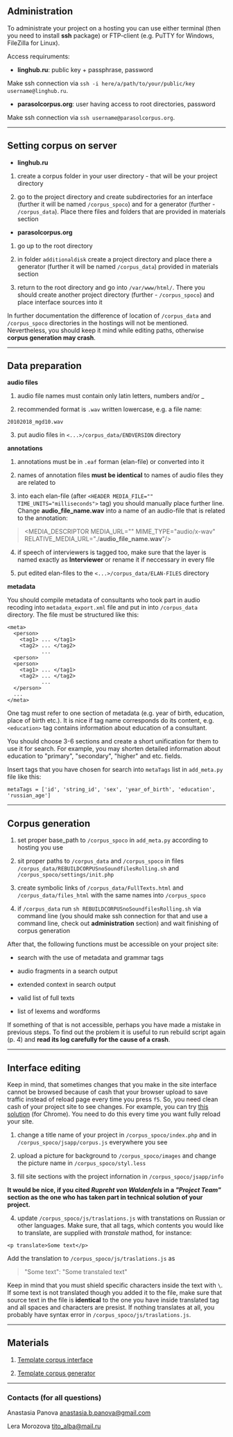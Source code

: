 ## Administration

To administrate your project on a hosting you can use either terminal (then you need to install **ssh** package) or FTP-client (e.g. PuTTY for Windows, FileZilla for Linux).

Access requiruments:

- **linghub.ru**: public key + passphrase, password

Make ssh connection via `ssh -i here/a/path/to/your/public/key username@linghub.ru`.

- **parasolcorpus.org**: user having access to root directories, password

Make ssh connection via `ssh username@parasolcorpus.org`.

---

## Setting corpus on server

- **linghub.ru**

1. create a corpus folder in your user directory - that will be your project directory

2. go to the project directory and create subdirectories for an interface (further it will be named `/corpus_spoco`) and for a generator (further - `/corpus_data`). Place there files and folders that are provided in materials section

- **parasolcorpus.org**

1. go up to the root directory

2. in folder `аdditionaldisk` create a project directory and place there a generator (further it will be named  `/corpus_data`) provided in materials section 

3. return to the root directory and go into `/var/www/html/`. There you should create another project directory (further - `/corpus_spoco`) and place interface sources into it

In further documentation the difference of location of `/corpus_data` and `/corpus_spoco` directories in the hostings will not be mentioned. Nevertheless, you should keep it mind while editing paths, otherwise **corpus generation may crash**.

---

## Data preparation

**audio files**

1. audio file names must contain only latin letters, numbers and/or \_

2. recommended format is `.wav` written lowercase, e.g. a file name:

`20102018_mgd10.wav`

3. put audio files in `<...>/corpus_data/ENDVERSION` directory

**annotations**

1. annotations must be in `.eaf` forman (elan-file) or converted into it

2. names of annotation files **must be identical** to names of audio files they are related to

3. into each elan-file (after `<HEADER MEDIA_FILE="" TIME_UNITS="milliseconds">` tag) you should manually place further line. Change **audio_file_name.wav** into a name of an audio-file that is related to the annotation:

> <MEDIA_DESCRIPTOR MEDIA_URL="" MIME_TYPE="audio/x-wav" RELATIVE_MEDIA_URL="./**audio_file_name.wav**"/>

4. if speech of interviewers is tagged too, make sure that the layer is named exactly as **Interviewer** or rename it if neccessary in every file

5. put edited elan-files to the `<...>/corpus_data/ELAN-FILES` directory

**metadata**

You should compile metadata of consultants who took part in audio recoding into `metadata_export.xml` file and put in into `/corpus_data` directory. The file must be structured like this:
```
<meta>
  <person>
    <tag1> ... </tag1>
    <tag2> ... </tag2>
           ...
  <person>
  <person>
    <tag1> ... </tag1>
    <tag2> ... </tag2>
           ...
  </person>
  ...
</meta>
```
One tag must refer to one section of metadata (e.g. year of birth, education, place of birth etc.). It is nice if tag name corresponds do its content, e.g. `<education>` tag contains information about education of a consultant.

You should choose 3-6 sections and create a short unification for them to use it for search. For example, you may shorten detailed information about education to "primary", "secondary", "higher" and etc. fields.

Insert tags that you have chosen for search into `metaTags` list in `add_meta.py` file like this:

`metaTags = ['id', 'string_id', 'sex', 'year_of_birth', 'education', 'russian_age']`

---

## Corpus generation

1. set proper base_path to `/corpus_spoco` in `add_meta.py` according to hosting you use

2. sit proper paths to `/corpus_data` and `/corpus_spoco` in files `/corpus_data/REBUILDCORPUSnoSoundfilesRolling.sh` and `/corpus_spoco/settings/init.php`

3. create symbolic links of `/corpus_data/FullTexts.html` and `/corpus_data/files_html` with the same names into `/corpus_spoco`

4. if `/corpus_data` run `sh REBUILDCORPUSnoSoundfilesRolling.sh` via command line (you should make ssh connection for that and use a command line, check out **administration** section) and wait finishing of corpus generation

After that, the following functions must be accessible on your project site:

- search with the use of metadata and grammar tags

- audio fragments in a search output

- extended context in search output

- valid list of full texts

- list of lexems and wordforms

If something of that is not accessible, perhaps you have made a mistake in previous steps. To find out the problem it is useful to run rebuild script again (p. 4) and **read its log carefully for the cause of a crash**.

---

## Interface editing

Keep in mind, that sometimes changes that you make in the site interface cannot be browsed because of cash that your browser upload to save traffic instead of reload page every time you press `f5`. So, you need clean cash of your project site to see changes. For example, you can try [this solution](http://woocomp.ru/google-shrome-ochistka-kesha-otdelnogo-sajta-i-polnaya) (for Chrome). You need to do this every time you want fully reload your site.

1. change a title name of your project in `/corpus_spoco/index.php` and in `/corpus_spoco/jsapp/corpus.js` everywhere you see

2. upload a picture for background to `/corpus_spoco/images` and change the picture name in `/corpus_spoco/styl.less`

3. fill site sections with the project infornation in `/corpus_spoco/jsapp/info`

**It would be nice, if you cited _Rupreht von Waldenfels_ in a _"Project Team"_ section as the one who has taken part in technical solution of your project.**

4. update `/corpus_spoco/js/traslations.js` with transtations on Russian or other languages. Make sure, that all tags, which contents you would like to translate, are supplied with _transtale_ mathod, for instance:

`<p translate>Some text</p>`

Add the translation to `/corpus_spoco/js/traslations.js` as

> "Some text": "Some transtaled text"

Keep in mind that you must shield specific characters inside the text with `\`. If some text is not translated though you added it to the file, make sure that source text in the file is **identical** to the one you have inside translated tag and all spaces and characters are presist. If nothing translates at all, you probably have syntax error in `/corpus_spoco/js/traslations.js`.

---

## Materials

1. [Template corpus interface](https://bitbucket.org/michauw/spoco/src/master/)

2. [Template corpus generator](https://drive.google.com/open?id=1V3Wyq3LL7t7b5JxSCtRiOnJ_gYfD8TEz)

---

### Contacts (for all questions)

Anastasia Panova <anastasia.b.panova@gmail.com>

Lera Morozova <tito_alba@mail.ru>
